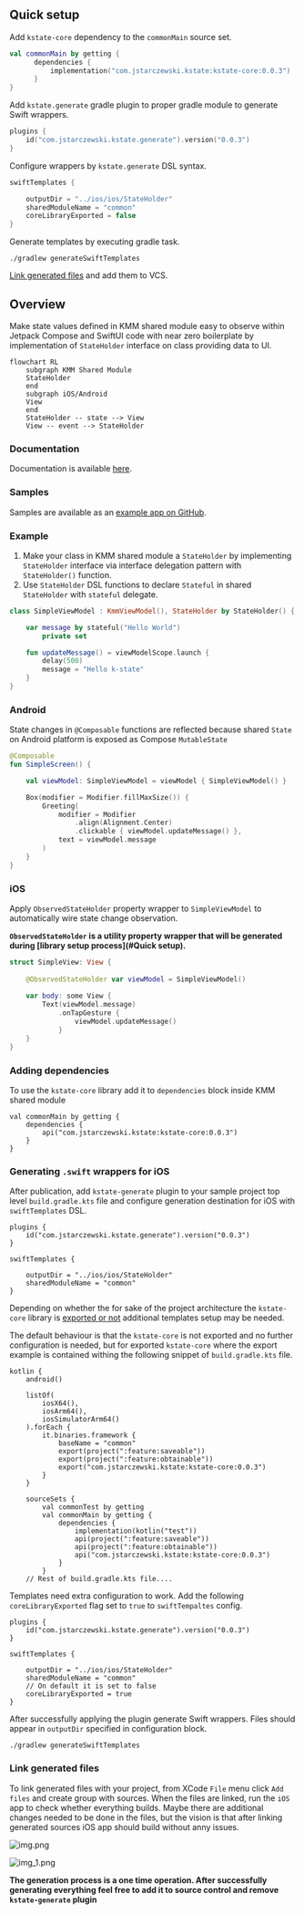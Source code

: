 ## Quick setup
Add `kstate-core` dependency to the `commonMain` source set.
```Kotlin
val commonMain by getting {
      dependencies { 
          implementation("com.jstarczewski.kstate:kstate-core:0.0.3") 
      }
}
```
Add `kstate.generate` gradle plugin to proper gradle module to generate Swift wrappers.
```Kotlin
plugins {
    id("com.jstarczewski.kstate.generate").version("0.0.3")
}
```
Configure wrappers by `kstate.generate` DSL syntax.
```Kotlin
swiftTemplates {

    outputDir = "../ios/ios/StateHolder"
    sharedModuleName = "common"
    coreLibraryExported = false
}
```
Generate templates by executing gradle task. 
```
./gradlew generateSwiftTemplates
```
[Link generated files](#link-generated-files) and add them to VCS. 
## Overview

Make state values defined in KMM shared module easy to observe within Jetpack Compose and SwiftUI code with near zero 
boilerplate by implementation of `StateHolder` interface on class providing data to UI.

```mermaid
flowchart RL
    subgraph KMM Shared Module
    StateHolder 
    end
    subgraph iOS/Android
    View
    end
    StateHolder -- state --> View
    View -- event --> StateHolder
```

### Documentation

Documentation is available [here](https://jstarczewski.github.io/kstate/index.html).

### Samples

Samples are available as an [example app on GitHub](https://github.com/jstarczewski/kstate-samples).

### Example
1. Make your class in KMM shared module a `StateHolder` by implementing `StateHolder` interface via interface delegation
pattern with `StateHolder()` function.
2. Use `StateHolder` DSL functions to declare `Stateful` in shared `StateHolder` with `stateful` delegate.
```Kotlin
class SimpleViewModel : KmmViewModel(), StateHolder by StateHolder() {

    var message by stateful("Hello World")
        private set

    fun updateMessage() = viewModelScope.launch {
        delay(500)
        message = "Hello k-state"
    }
}
```
### Android
State changes in `@Composable` functions are reflected because shared `State` on Android platform is exposed as Compose `MutableState`
```kotlin
@Composable
fun SimpleScreen() {

    val viewModel: SimpleViewModel = viewModel { SimpleViewModel() }

    Box(modifier = Modifier.fillMaxSize()) {
        Greeting(
            modifier = Modifier
                .align(Alignment.Center)
                .clickable { viewModel.updateMessage() },
            text = viewModel.message
        )
    }
}
```
### iOS
Apply `ObservedStateHolder` property wrapper to `SimpleViewModel` to automatically wire state change observation.

**`ObservedStateHolder` is a utility property wrapper that will be generated during [library setup process](#Quick setup).**
```Swift
struct SimpleView: View {
    
    @ObservedStateHolder var viewModel = SimpleViewModel()
    
	var body: some View {
        Text(viewModel.message)
            .onTapGesture {
                viewModel.updateMessage()
            }
	}
}
```

### Adding dependencies

To use the `kstate-core` library add it to `dependencies` block inside KMM shared module

```
val commonMain by getting {
    dependencies {
        api("com.jstarczewski.kstate:kstate-core:0.0.3")
    }
}
```

### Generating `.swift` wrappers for iOS

After publication, add `kstate-generate` plugin to your sample project top level `build.gradle.kts` file and configure
generation destination for iOS with
`swiftTemplates` DSL.

```
plugins {
    id("com.jstarczewski.kstate.generate").version("0.0.3")
}

swiftTemplates {

    outputDir = "../ios/ios/StateHolder"
    sharedModuleName = "common"
}
```

Depending on whether the for sake of the project architecture the `kstate-core` library is 
[exported or not](https://kotlinlang.org/docs/multiplatform-build-native-binaries.html#export-dependencies-to-binaries) 
additional templates setup may be needed.

The default behaviour is that the `kstate-core` is not exported and no further configuration is needed, but for 
exported `kstate-core` where the export example is contained withing the following snippet of `build.gradle.kts` file.

```
kotlin {
    android()

    listOf(
        iosX64(),
        iosArm64(),
        iosSimulatorArm64()
    ).forEach {
        it.binaries.framework {
            baseName = "common"
            export(project(":feature:saveable"))
            export(project(":feature:obtainable"))
            export("com.jstarczewski.kstate:kstate-core:0.0.3")
        }
    }

    sourceSets {
        val commonTest by getting
        val commonMain by getting {
            dependencies {
                implementation(kotlin("test"))
                api(project(":feature:saveable"))
                api(project(":feature:obtainable"))
                api("com.jstarczewski.kstate:kstate-core:0.0.3")
            }
        }
    // Rest of build.gradle.kts file....    
```

Templates need extra configuration to work. Add the following `coreLibraryExported` flag set to `true` to `swiftTempaltes` config.

```
plugins {
    id("com.jstarczewski.kstate.generate").version("0.0.3")
}

swiftTemplates {

    outputDir = "../ios/ios/StateHolder"
    sharedModuleName = "common"
    // On default it is set to false
    coreLibraryExported = true
}
```

After successfully applying the plugin generate Swift wrappers. Files should appear in `outputDir` specified in
configuration
block.

```
./gradlew generateSwiftTemplates
```
### Link generated files
To link generated files with your project, from XCode `File` menu click `Add files` and create group with sources.
When the files are linked, run the `iOS` app to check whether everything builds. Maybe there are additional changes
needed to be done in the files, but
the vision is that after linking generated sources iOS app should build without anny issues.

![img.png](img.png)

![img_1.png](img_1.png)

**The generation process is a one time operation. After successfully generating everything feel free to add it to source
control and remove `kstate-generate` plugin**
